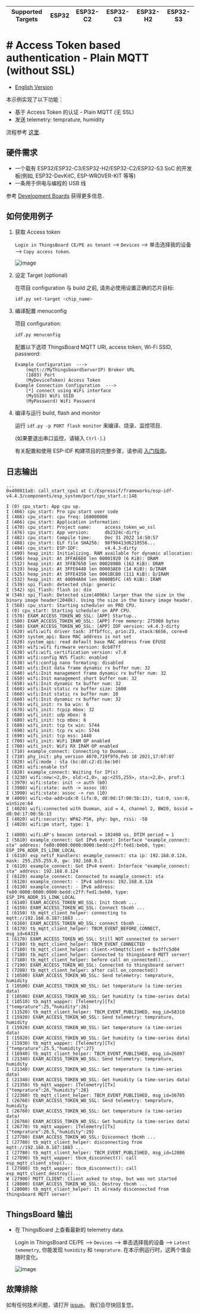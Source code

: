 | Supported Targets | ESP32 | ESP32-C2 | ESP32-C3 | ESP32-H2 | ESP32-S3 |
| ----------------- | ----- | -------- | -------- | -------- | -------- |

# # Access Token based authentication - Plain MQTT (without SSL)

* [English Version](./README.md)

本示例实现了以下功能：

* 基于 Access Token 的认证 - Plain MQTT (无 SSL)
* 发送 telemetry: temprature, humidity

流程参考 [这里](https://thingsboard.io/docs/user-guide/access-token/#plain-mqtt-without-ssl).

## 硬件需求

* 一个载有 ESP32/ESP32-C3/ESP32-H2/ESP32-C2/ESP32-S3 SoC 的开发板(例如, ESP32-DevKitC, ESP-WROVER-KIT 等等)
* 一条用于供电与编程的 USB 线

参考 [Development Boards](https://www.espressif.com/en/products/devkits) 获得更多信息.

## 如何使用例子

1. 获取 Access token

   `Login in ThingsBoard CE/PE as tenant` --> `Devices` --> 单击选择我的设备 --> `Copy access token`.

   ![image](../../.docs/images//copy-access-token/copy-access-token-1.png)

2. 设定 Target (optional)

   在项目 configuration 与 build 之前, 请务必使用设置正确的芯片目标:

   ```bash
   idf.py set-target <chip_name>
   ```

3. 编译配置 menuconfig

   项目 configuration:

   ```bash
   idf.py menuconfig
   ```

   配置以下选项 ThingsBoard MQTT URI, access token, Wi-Fi SSID, password:

   ```menuconfig
   Example Configuration  --->
       (mqtt://MyThingsboardServerIP) Broker URL
       (1883) Port
       (MyDeviceToken) Access Token 
   Example Connection Configuration  --->
       [*] connect using WiFi interface
       (MySSID) WiFi SSID 
       (MyPassword) WiFi Password                  
   ```

4. 编译与运行 build, flash and monitor

   运行 `idf.py -p PORT flash monitor` 来编译、烧录、监控项目.

   (如果要退出串口监控，请输入 ``Ctrl-]``.)

   有关配置和使用 ESP-IDF 构建项目的完整步骤，请参阅 [入门指南](https://idf.espressif.com/)。

## 日志输出

```none
...
0x400811a8: call_start_cpu1 at C:/Espressif/frameworks/esp-idf-v4.4.3/components/esp_system/port/cpu_start.c:148

I (0) cpu_start: App cpu up.
I (466) cpu_start: Pro cpu start user code
I (466) cpu_start: cpu freq: 160000000
I (466) cpu_start: Application information:
I (470) cpu_start: Project name:     access_token_wo_ssl
I (476) cpu_start: App version:      db2324c-dirty
I (482) cpu_start: Compile time:     Dec 31 2022 14:50:57
I (488) cpu_start: ELF file SHA256:  98f90413d6210556...
I (494) cpu_start: ESP-IDF:          v4.4.3-dirty
I (499) heap_init: Initializing. RAM available for dynamic allocation:
I (506) heap_init: At 3FFAE6E0 len 00001920 (6 KiB): DRAM
I (512) heap_init: At 3FFB7650 len 000289B0 (162 KiB): DRAM
I (519) heap_init: At 3FFE0440 len 00003AE0 (14 KiB): D/IRAM
I (525) heap_init: At 3FFE4350 len 0001BCB0 (111 KiB): D/IRAM
I (532) heap_init: At 40094A04 len 0000B5FC (45 KiB): IRAM
I (539) spi_flash: detected chip: generic
I (542) spi_flash: flash io: dio
W (546) spi_flash: Detected size(4096k) larger than the size in the binary image header(2048k). Using the size in the binary image header.
I (560) cpu_start: Starting scheduler on PRO CPU.
I (0) cpu_start: Starting scheduler on APP CPU.
I (570) EXAM_ACCESS_TOKEN_WO_SSL: [APP] Startup..
I (580) EXAM_ACCESS_TOKEN_WO_SSL: [APP] Free memory: 275980 bytes
I (580) EXAM_ACCESS_TOKEN_WO_SSL: [APP] IDF version: v4.4.3-dirty
I (620) wifi:wifi driver task: 3ffbffcc, prio:23, stack:6656, core=0
I (620) system_api: Base MAC address is not set
I (620) system_api: read default base MAC address from EFUSE
I (630) wifi:wifi firmware version: 8cb87ff
I (630) wifi:wifi certification version: v7.0
I (630) wifi:config NVS flash: enabled
I (630) wifi:config nano formating: disabled
I (640) wifi:Init data frame dynamic rx buffer num: 32
I (640) wifi:Init management frame dynamic rx buffer num: 32
I (650) wifi:Init management short buffer num: 32
I (650) wifi:Init dynamic tx buffer num: 32
I (660) wifi:Init static rx buffer size: 1600
I (660) wifi:Init static rx buffer num: 10
I (660) wifi:Init dynamic rx buffer num: 32
I (670) wifi_init: rx ba win: 6
I (670) wifi_init: tcpip mbox: 32
I (680) wifi_init: udp mbox: 6
I (680) wifi_init: tcp mbox: 6
I (680) wifi_init: tcp tx win: 5744
I (690) wifi_init: tcp rx win: 5744
I (690) wifi_init: tcp mss: 1440
I (700) wifi_init: WiFi IRAM OP enabled
I (700) wifi_init: WiFi RX IRAM OP enabled
I (710) example_connect: Connecting to Duoman...
I (710) phy_init: phy_version 4670,719f9f6,Feb 18 2021,17:07:07
I (820) wifi:mode : sta (bc:dd:c2:d1:be:b0)
I (820) wifi:enable tsf
I (820) example_connect: Waiting for IP(s)
I (3230) wifi:new:<2,0>, old:<1,0>, ap:<255,255>, sta:<2,0>, prof:1
I (3970) wifi:state: init -> auth (b0)
I (3980) wifi:state: auth -> assoc (0)
I (3990) wifi:state: assoc -> run (10)
W (4000) wifi:<ba-add>idx:0 (ifx:0, d8:0d:17:00:5b:13), tid:0, ssn:0, winSize:64
I (4020) wifi:connected with Duoman, aid = 4, channel 2, BW20, bssid = d8:0d:17:00:5b:13
I (4020) wifi:security: WPA2-PSK, phy: bgn, rssi: -50
I (4020) wifi:pm start, type: 1

I (4080) wifi:AP's beacon interval = 102400 us, DTIM period = 1
I (5610) example_connect: Got IPv6 event: Interface "example_connect: sta" address: fe80:0000:0000:0000:bedd:c2ff:fed1:beb0, type: ESP_IP6_ADDR_IS_LINK_LOCAL
I (6110) esp_netif_handlers: example_connect: sta ip: 192.168.0.124, mask: 255.255.255.0, gw: 192.168.0.1
I (6110) example_connect: Got IPv4 event: Interface "example_connect: sta" address: 192.168.0.124
I (6120) example_connect: Connected to example_connect: sta
I (6120) example_connect: - IPv4 address: 192.168.0.124
I (6130) example_connect: - IPv6 address: fe80:0000:0000:0000:bedd:c2ff:fed1:beb0, type: ESP_IP6_ADDR_IS_LINK_LOCAL
I (6140) EXAM_ACCESS_TOKEN_WO_SSL: Init tbcmh ...
I (6150) EXAM_ACCESS_TOKEN_WO_SSL: Connect tbcmh ...
I (6150) tb_mqtt_client_helper: connecting to mqtt://192.168.0.187:1883 ...
I (6160) EXAM_ACCESS_TOKEN_WO_SSL: connect tbcmh ...
I (6170) tb_mqtt_client_helper: TBCM_EVENT_BEFORE_CONNECT, msg_id=64319
I (6170) EXAM_ACCESS_TOKEN_WO_SSL: Still NOT connected to server!
I (7180) tb_mqtt_client_helper: TBCM_EVENT_CONNECTED
I (7180) tb_mqtt_client_helper: client->tbmqttclient = 0x3ffc5d04
I (7180) tb_mqtt_client_helper: Connected to thingsboard MQTT server!
I (7180) tb_mqtt_client_helper: before call on_connected()...
I (7190) EXAM_ACCESS_TOKEN_WO_SSL: Connected to thingsboard server!
I (7200) tb_mqtt_client_helper: after call on_connected()
I (10500) EXAM_ACCESS_TOKEN_WO_SSL: Send telemetry: temprature, humidity
I (10500) EXAM_ACCESS_TOKEN_WO_SSL: Get temperature (a time-series data)
I (10500) EXAM_ACCESS_TOKEN_WO_SSL: Get humidity (a time-series data)
I (10510) tb_mqtt_wapper: [Telemetry][Tx] {"temprature":25,"humidity":26}
I (11520) tb_mqtt_client_helper: TBCM_EVENT_PUBLISHED, msg_id=58310
I (15920) EXAM_ACCESS_TOKEN_WO_SSL: Send telemetry: temprature, humidity
I (15920) EXAM_ACCESS_TOKEN_WO_SSL: Get temperature (a time-series data)
I (15920) EXAM_ACCESS_TOKEN_WO_SSL: Get humidity (a time-series data)
I (15930) tb_mqtt_wapper: [Telemetry][Tx] {"temprature":25.5,"humidity":27}
I (16940) tb_mqtt_client_helper: TBCM_EVENT_PUBLISHED, msg_id=26897
I (21340) EXAM_ACCESS_TOKEN_WO_SSL: Send telemetry: temprature, humidity
I (21340) EXAM_ACCESS_TOKEN_WO_SSL: Get temperature (a time-series data)
I (21340) EXAM_ACCESS_TOKEN_WO_SSL: Get humidity (a time-series data)
I (21350) tb_mqtt_wapper: [Telemetry][Tx] {"temprature":26,"humidity":28}
I (22360) tb_mqtt_client_helper: TBCM_EVENT_PUBLISHED, msg_id=36705
I (26760) EXAM_ACCESS_TOKEN_WO_SSL: Send telemetry: temprature, humidity
I (26760) EXAM_ACCESS_TOKEN_WO_SSL: Get temperature (a time-series data)
I (26760) EXAM_ACCESS_TOKEN_WO_SSL: Get humidity (a time-series data)
I (26770) tb_mqtt_wapper: [Telemetry][Tx] {"temprature":26.5,"humidity":29}
I (27780) EXAM_ACCESS_TOKEN_WO_SSL: Disconnect tbcmh ...
I (27780) tb_mqtt_client_helper: disconnecting from mqtt://192.168.0.187:1883 ...
I (27780) tb_mqtt_client_helper: TBCM_EVENT_PUBLISHED, msg_id=12086
I (27890) tb_mqtt_wapper: tbcm_disconnect(): call esp_mqtt_client_stop()...
I (27900) tb_mqtt_wapper: tbcm_disconnect(): call esp_mqtt_client_destroy()...
W (27900) MQTT_CLIENT: Client asked to stop, but was not started
I (28000) EXAM_ACCESS_TOKEN_WO_SSL: Destroy tbcmh ...
I (28000) tb_mqtt_client_helper: It already disconnected from thingsboard MQTT server!
```

## ThingsBoard 输出

* 在 ThingsBoard 上查看最新的 telemetry data.

   Login in ThingsBoard CE/PE --> `Devices` --> 单击选择我的设备 --> `Latest tememetry`, 你能发现 `humidity` 和 `temprature`. 在本示例运行时，这两个值会随时变化。

   ![image](../../.docs/images/check-latest-telemetry/check-latest-telemetry-1.png)



## 故障排除

如有任何技术问题，请打开 [issue](https://github.com/liang-zhu-zi/esp32-thingsboard-mqtt-client/issues)。 我们会尽快回复您。
